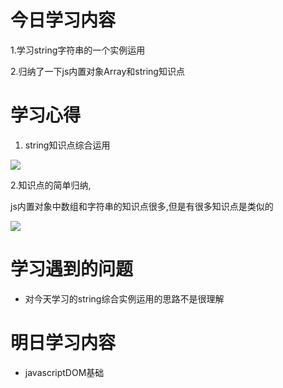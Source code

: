 # 今日学习内容

1.学习string字符串的一个实例运用

2.归纳了一下js内置对象Array和string知识点

# 学习心得

1. string知识点综合运用

![](https://graph.baidu.com/resource/101f1e5b50045eccd109701555248702.jpg)

2.知识点的简单归纳,

js内置对象中数组和字符串的知识点很多,但是有很多知识点是类似的


![](https://graph.baidu.com/resource/1012fd083754476ee003301555248792.jpg)

# 学习遇到的问题

* 对今天学习的string综合实例运用的思路不是很理解

# 明日学习内容
* javascriptDOM基础